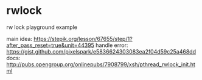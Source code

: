 # rwlock
rw lock playground example

main idea: https://stepik.org/lesson/67655/step/1?after_pass_reset=true&unit=44395
handle error: https://gist.github.com/pixelspark/e5836624303083ea2f04d59c25a468dd
docs: http://pubs.opengroup.org/onlinepubs/7908799/xsh/pthread_rwlock_init.html
